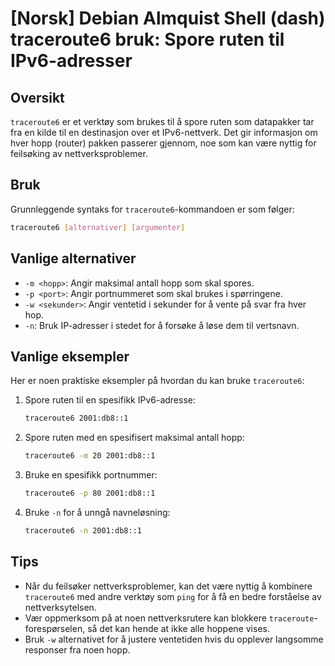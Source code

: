 # [Norsk] Debian Almquist Shell (dash) traceroute6 bruk: Spore ruten til IPv6-adresser

## Oversikt
`traceroute6` er et verktøy som brukes til å spore ruten som datapakker tar fra en kilde til en destinasjon over et IPv6-nettverk. Det gir informasjon om hver hopp (router) pakken passerer gjennom, noe som kan være nyttig for feilsøking av nettverksproblemer.

## Bruk
Grunnleggende syntaks for `traceroute6`-kommandoen er som følger:

```bash
traceroute6 [alternativer] [argumenter]
```

## Vanlige alternativer
- `-m <hopp>`: Angir maksimal antall hopp som skal spores.
- `-p <port>`: Angir portnummeret som skal brukes i spørringene.
- `-w <sekunder>`: Angir ventetid i sekunder for å vente på svar fra hver hop.
- `-n`: Bruk IP-adresser i stedet for å forsøke å løse dem til vertsnavn.

## Vanlige eksempler
Her er noen praktiske eksempler på hvordan du kan bruke `traceroute6`:

1. Spore ruten til en spesifikk IPv6-adresse:
   ```bash
   traceroute6 2001:db8::1
   ```

2. Spore ruten med en spesifisert maksimal antall hopp:
   ```bash
   traceroute6 -m 20 2001:db8::1
   ```

3. Bruke en spesifikk portnummer:
   ```bash
   traceroute6 -p 80 2001:db8::1
   ```

4. Bruke `-n` for å unngå navneløsning:
   ```bash
   traceroute6 -n 2001:db8::1
   ```

## Tips
- Når du feilsøker nettverksproblemer, kan det være nyttig å kombinere `traceroute6` med andre verktøy som `ping` for å få en bedre forståelse av nettverksytelsen.
- Vær oppmerksom på at noen nettverksrutere kan blokkere `traceroute`-forespørselen, så det kan hende at ikke alle hoppene vises.
- Bruk `-w` alternativet for å justere ventetiden hvis du opplever langsomme responser fra noen hopp.